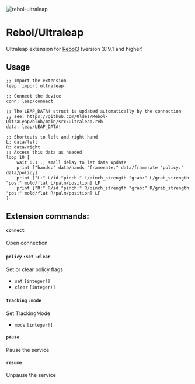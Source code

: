 ![rebol-ultraleap](https://github.com/user-attachments/assets/2be73e03-ab9f-499e-877c-40026c3c162c)

# Rebol/Ultraleap

Ultraleap extension for [Rebol3](https://github.com/Oldes/Rebol3) (version 3.19.1 and higher)

## Usage
```rebol
;; Import the extension
leap: import ultraleap

;; Connect the device
conn: leap/connect

;; The LEAP_DATA! struct is updated automatically by the connection
;; see: https://github.com/Oldes/Rebol-UltraLeap/blob/main/src/ultraleap.reb
data: leap/LEAP_DATA!

;; Shortcuts to left and right hand
L: data/left
R: data/right
;; Access this data as needed
loop 10 [
	wait 0.1 ;; small delay to let data update
	print ["hands:" data/hands "framerate:" data/framerate "policy:" data/policy]
    print ["L:" L/id "pinch:" L/pinch_strength "grab:" L/grab_strength "pos:" mold/flat L/palm/position] LF
    print ["R:" R/id "pinch:" R/pinch_strength "grab:" R/grab_strength "pos:" mold/flat R/palm/position] LF
]
```

## Extension commands:

#### `connect`
Open connection

#### `policy` `:set` `:clear`
Set or clear policy flags
* `set` `[integer!]`
* `clear` `[integer!]`

#### `tracking` `:mode`
Set TrackingMode
* `mode` `[integer!]`

#### `pause`
Pause the service

#### `resume`
Unpause the service


